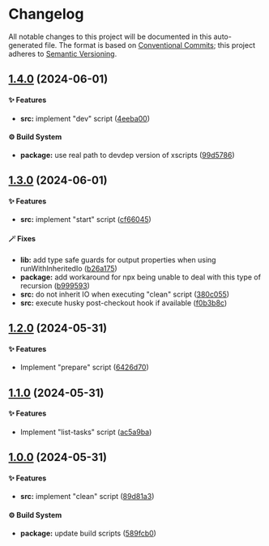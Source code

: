 # Changelog

All notable changes to this project will be documented in this auto-generated
file. The format is based on [Conventional Commits][1];
this project adheres to [Semantic Versioning][2].

## [1.4.0][3] (2024-06-01)

#### ✨ Features

- **src:** implement "dev" script ([4eeba00][4])

#### ⚙️ Build System

- **package:** use real path to devdep version of xscripts ([99d5786][5])

## [1.3.0][6] (2024-06-01)

#### ✨ Features

- **src:** implement "start" script ([cf66045][7])

#### 🪄 Fixes

- **lib:** add type safe guards for output properties when using runWithInheritedIo ([b26a175][8])
- **package:** add workaround for npx being unable to deal with this type of recursion ([b999593][9])
- **src:** do not inherit IO when executing "clean" script ([380c055][10])
- **src:** execute husky post-checkout hook if available ([f0b3b8c][11])

## [1.2.0][12] (2024-05-31)

#### ✨ Features

- Implement "prepare" script ([6426d70][13])

## [1.1.0][14] (2024-05-31)

#### ✨ Features

- Implement "list-tasks" script ([ac5a9ba][15])

## [1.0.0][16] (2024-05-31)

#### ✨ Features

- **src:** implement "clean" script ([89d81a3][17])

#### ⚙️ Build System

- **package:** update build scripts ([589fcb0][18])

[1]: https://conventionalcommits.org
[2]: https://semver.org
[3]: https://github.com/Xunnamius/xscripts/compare/v1.3.0...v1.4.0
[4]: https://github.com/Xunnamius/xscripts/commit/4eeba0093c58c5ae075542203854b4a3add2907a
[5]: https://github.com/Xunnamius/xscripts/commit/99d57864cb024e23115bc3b9c4b1529d2f3d9bf5
[6]: https://github.com/Xunnamius/xscripts/compare/v1.2.0...v1.3.0
[7]: https://github.com/Xunnamius/xscripts/commit/cf660452df6ac9781bd9b61d4cc225e926cd4e15
[8]: https://github.com/Xunnamius/xscripts/commit/b26a175f616e9c1fa333a0b8858507439449a32e
[9]: https://github.com/Xunnamius/xscripts/commit/b999593e14846c8f87949286cd995e7ef92177a1
[10]: https://github.com/Xunnamius/xscripts/commit/380c055b2920c8b96b65dc89b97b6497f996c452
[11]: https://github.com/Xunnamius/xscripts/commit/f0b3b8ce97a389c4656d37f4745eaedb7d684f42
[12]: https://github.com/Xunnamius/xscripts/compare/v1.1.0...v1.2.0
[13]: https://github.com/Xunnamius/xscripts/commit/6426d70a844a1c3242d719bd648b2a5caf61a12c
[14]: https://github.com/Xunnamius/xscripts/compare/v1.0.0...v1.1.0
[15]: https://github.com/Xunnamius/xscripts/commit/ac5a9ba2ac77873619069cecc5a364cd09a74d43
[16]: https://github.com/Xunnamius/xscripts/compare/589fcb01d65182c25a9604c55909b2667bd1b1e0...v1.0.0
[17]: https://github.com/Xunnamius/xscripts/commit/89d81a3e405096de202bc1f6be61ab5d58fc3e1e
[18]: https://github.com/Xunnamius/xscripts/commit/589fcb01d65182c25a9604c55909b2667bd1b1e0
